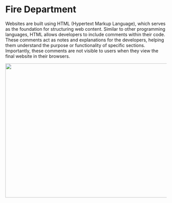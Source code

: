 # Fire Department

Websites are built using HTML (Hypertext Markup Language), which serves as the foundation for structuring web content. Similar to other programming languages, HTML allows developers to include comments within their code. These comments act as notes and explanations for the developers, helping them understand the purpose or functionality of specific sections. Importantly, these comments are not visible to users when they view the final website in their browsers.

<img height="420" src="Screenshot_from_2024-07-31_14-43-02.png" width="738"/>